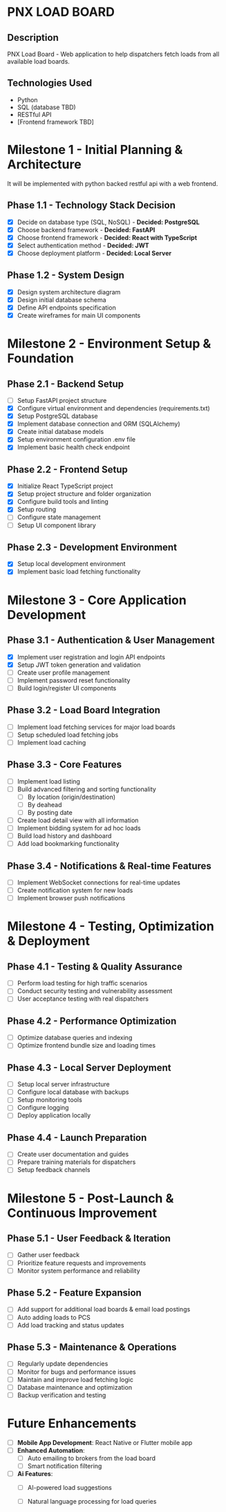 # PNX LOAD BOARD


## Description
PNX Load Board - Web application to help dispatchers fetch loads from all available load boards.

## Technologies Used
- Python
- SQL (database TBD)
- RESTful API
- [Frontend framework TBD]

# Milestone 1 - Initial Planning & Architecture
It will be implemented with python backed restful api with a web frontend.

## Phase 1.1 - Technology Stack Decision
- [x] Decide on database type (SQL, NoSQL) - **Decided: PostgreSQL**
- [x] Choose backend framework - **Decided: FastAPI**
- [x] Choose frontend framework - **Decided: React with TypeScript**
- [x] Select authentication method - **Decided: JWT**
- [x] Choose deployment platform - **Decided: Local Server**

## Phase 1.2 - System Design
- [x] Design system architecture diagram
- [x] Design initial database schema
- [x] Define API endpoints specification
- [x] Create wireframes for main UI components

# Milestone 2 - Environment Setup & Foundation

## Phase 2.1 - Backend Setup
- [ ] Setup FastAPI project structure
- [x] Configure virtual environment and dependencies (requirements.txt)
- [x] Setup PostgreSQL database
- [x] Implement database connection and ORM (SQLAlchemy)
- [x] Create initial database models
- [x] Setup environment configuration .env file
- [x] Implement basic health check endpoint

## Phase 2.2 - Frontend Setup
- [x] Initialize React TypeScript project
- [x] Setup project structure and folder organization
- [x] Configure build tools and linting
- [x] Setup routing
- [ ] Configure state management
- [ ] Setup UI component library

## Phase 2.3 - Development Environment
- [x] Setup local development environment
- [x] Implement basic load fetching functionality

# Milestone 3 - Core Application Development

## Phase 3.1 - Authentication & User Management
- [x] Implement user registration and login API endpoints
- [x] Setup JWT token generation and validation
- [ ] Create user profile management
- [ ] Implement password reset functionality
- [ ] Build login/register UI components

## Phase 3.2 - Load Board Integration
- [ ] Implement load fetching services for major load boards
- [ ] Setup scheduled load fetching jobs
- [ ] Implement load caching

## Phase 3.3 - Core Features
- [ ] Implement load listing
- [ ] Build advanced filtering and sorting functionality
  - [ ] By location (origin/destination)
  - [ ] By deahead
  - [ ] By posting date
- [ ] Create load detail view with all information
- [ ] Implement bidding system for ad hoc loads
- [ ] Build load history and dashboard
- [ ] Add load bookmarking functionality

## Phase 3.4 - Notifications & Real-time Features
- [ ] Implement WebSocket connections for real-time updates
- [ ] Create notification system for new loads
- [ ] Implement browser push notifications

# Milestone 4 - Testing, Optimization & Deployment

## Phase 4.1 - Testing & Quality Assurance
- [ ] Perform load testing for high traffic scenarios
- [ ] Conduct security testing and vulnerability assessment
- [ ] User acceptance testing with real dispatchers

## Phase 4.2 - Performance Optimization
- [ ] Optimize database queries and indexing
- [ ] Optimize frontend bundle size and loading times

## Phase 4.3 - Local Server Deployment
- [ ] Setup local server infrastructure
- [ ] Configure local database with backups
- [ ] Setup monitoring tools
- [ ] Configure logging
- [ ] Deploy application locally

## Phase 4.4 - Launch Preparation
- [ ] Create user documentation and guides
- [ ] Prepare training materials for dispatchers
- [ ] Setup feedback channels

# Milestone 5 - Post-Launch & Continuous Improvement

## Phase 5.1 - User Feedback & Iteration
- [ ] Gather user feedback
- [ ] Prioritize feature requests and improvements
- [ ] Monitor system performance and reliability

## Phase 5.2 - Feature Expansion
- [ ] Add support for additional load boards & email load postings
- [ ] Auto adding loads to PCS
- [ ] Add load tracking and status updates

## Phase 5.3 - Maintenance & Operations
- [ ] Regularly update dependencies
- [ ] Monitor for bugs and performance issues
- [ ] Maintain and improve load fetching logic
- [ ] Database maintenance and optimization
- [ ] Backup verification and testing

# Future Enhancements
- [ ] **Mobile App Development**: React Native or Flutter mobile app
- [ ] **Enhanced Automation**:
  - [ ] Auto emailing to brokers from the load board
  - [ ] Smart notification filtering
- [ ] **Ai Features**:
  - [ ] AI-powered load suggestions
  - [ ] Natural language processing for load queries

